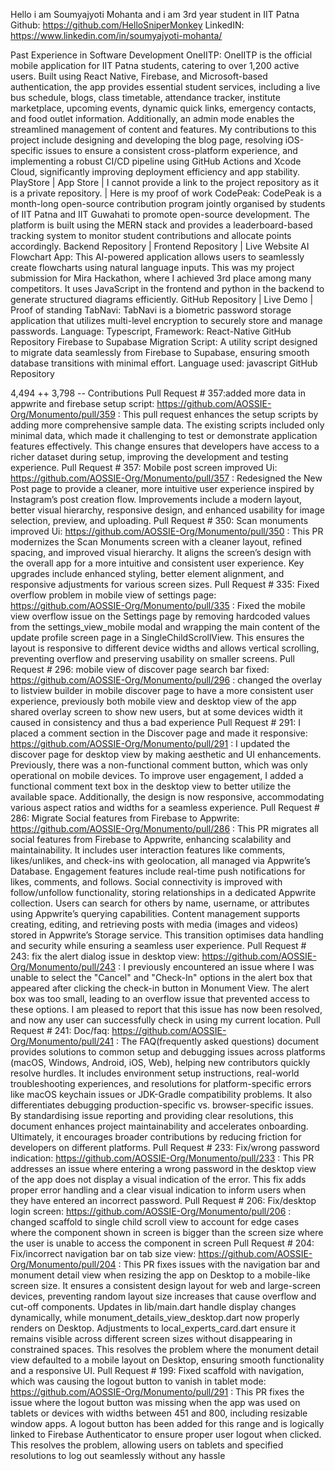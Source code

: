 Hello i am Soumyajyoti Mohanta and i am 3rd year student in IIT Patna 
Github: https://github.com/HelloSniperMonkey
LinkedIN: https://www.linkedin.com/in/soumyajyoti-mohanta/

Past Experience in Software Development
OneIITP: OneIITP is the official mobile application for IIT Patna students, catering to over 1,200 active users. Built using React Native, Firebase, and Microsoft-based authentication, the app provides essential student services, including a live bus schedule, blogs, class timetable, attendance tracker, institute marketplace, upcoming events, dynamic quick links, emergency contacts, and food outlet information. Additionally, an admin mode enables the streamlined management of content and features. My contributions to this project include designing and developing the blog page, resolving iOS-specific issues to ensure a consistent cross-platform experience, and implementing a robust CI/CD pipeline using GitHub Actions and Xcode Cloud, significantly improving deployment efficiency and app stability.
PlayStore | App Store | I cannot provide a link to the project repository as it is a private repository. | Here is my proof of work
CodePeak: CodePeak is a month-long open-source contribution program jointly organised by students of IIT Patna and IIT Guwahati to promote open-source development. The platform is built using the MERN stack and provides a leaderboard-based tracking system to monitor student contributions and allocate points accordingly.
 Backend Repository | Frontend Repository | Live Website
AI Flowchart App: This AI-powered application allows users to seamlessly create flowcharts using natural language inputs. This was my project submission for Mira Hackathon, where I achieved 3rd place among many competitors. It uses JavaScript in the frontend and python in the backend to generate structured diagrams efficiently.
 GitHub Repository | Live Demo | Proof of standing
TabNavi: TabNavi is a biometric password storage application that utilizes multi-level encryption to securely store and manage passwords. Language: Typescript, Framework: React-Native
 GitHub Repository
Firebase to Supabase Migration Script: A utility script designed to migrate data seamlessly from Firebase to Supabase, ensuring smooth database transitions with minimal effort. Language used: javascript
 GitHub Repository

4,494 ++ 3,798 --
Contributions
Pull Request # 357:added more data in appwrite and firebase setup script: https://github.com/AOSSIE-Org/Monumento/pull/359 : This pull request enhances the setup scripts by adding more comprehensive sample data. The existing scripts included only minimal data, which made it challenging to test or demonstrate application features effectively. This change ensures that developers have access to a richer dataset during setup, improving the development and testing experience.
Pull Request # 357: Mobile post screen improved Ui: https://github.com/AOSSIE-Org/Monumento/pull/357 : Redesigned the New Post page to provide a cleaner, more intuitive user experience inspired by Instagram’s post creation flow. Improvements include a modern layout, better visual hierarchy, responsive design, and enhanced usability for image selection, preview, and uploading.
Pull Request # 350: Scan monuments improved Ui: https://github.com/AOSSIE-Org/Monumento/pull/350 : This PR modernizes the Scan Monuments screen with a cleaner layout, refined spacing, and improved visual hierarchy. It aligns the screen’s design with the overall app for a more intuitive and consistent user experience. Key upgrades include enhanced styling, better element alignment, and responsive adjustments for various screen sizes.
Pull Request # 335: Fixed overflow problem in mobile view of settings page: https://github.com/AOSSIE-Org/Monumento/pull/335 : Fixed the mobile view overflow issue on the Settings page by removing hardcoded values from the settings_view_mobile modal and wrapping the main content of the update profile screen page in a SingleChildScrollView. This ensures the layout is responsive to different device widths and allows vertical scrolling, preventing overflow and preserving usability on smaller screens.
Pull Request # 296: mobile view of discover page search bar fixed: https://github.com/AOSSIE-Org/Monumento/pull/296 : changed the overlay to listview builder in mobile discover page to have a more consistent user experience, previously both mobile view and desktop view of the app shared overlay screen to show new users, but at some devices width it caused in consistency and thus a bad experience
Pull Request # 291: I placed a comment section in the Discover page and made it responsive: https://github.com/AOSSIE-Org/Monumento/pull/291 : I updated the discover page for desktop view by making aesthetic and UI enhancements. Previously, there was a non-functional comment button, which was only operational on mobile devices. To improve user engagement, I added a functional comment text box in the desktop view to better utilize the available space. Additionally, the design is now responsive, accommodating various aspect ratios and widths for a seamless experience.
Pull Request # 286: Migrate Social features from Firebase to Appwrite: https://github.com/AOSSIE-Org/Monumento/pull/286 : This PR migrates all social features from Firebase to Appwrite, enhancing scalability and maintainability. It includes user interaction features like comments, likes/unlikes, and check-ins with geolocation, all managed via Appwrite’s Database. Engagement features include real-time push notifications for likes, comments, and follows. Social connectivity is improved with follow/unfollow functionality, storing relationships in a dedicated Appwrite collection. Users can search for others by name, username, or attributes using Appwrite’s querying capabilities. Content management supports creating, editing, and retrieving posts with media (images and videos) stored in Appwrite’s Storage service. This transition optimises data handling and security while ensuring a seamless user experience.
Pull Request # 243: fix the alert dialog issue in desktop view: https://github.com/AOSSIE-Org/Monumento/pull/243 : I previously encountered an issue where I was unable to select the "Cancel" and "Check-In" options in the alert box that appeared after clicking the check-in button in Monument View. The alert box was too small, leading to an overflow issue that prevented access to these options. I am pleased to report that this issue has now been resolved, and now any user can successfully check in using my current location.
Pull Request # 241: Doc/faq: https://github.com/AOSSIE-Org/Monumento/pull/241 : The FAQ(frequently asked questions) document provides solutions to common setup and debugging issues across platforms (macOS, Windows, Android, iOS, Web), helping new contributors quickly resolve hurdles. It includes environment setup instructions, real-world troubleshooting experiences, and resolutions for platform-specific errors like macOS keychain issues or JDK-Gradle compatibility problems. It also differentiates debugging production-specific vs. browser-specific issues. By standardising issue reporting and providing clear resolutions, this document enhances project maintainability and accelerates onboarding. Ultimately, it encourages broader contributions by reducing friction for developers on different platforms.
Pull Request # 233: Fix/wrong password indication: https://github.com/AOSSIE-Org/Monumento/pull/233 : This PR addresses an issue where entering a wrong password in the desktop view of the app does not display a visual indication of the error. This fix adds proper error handling and a clear visual indication to inform users when they have entered an incorrect password.
Pull Request # 206: Fix/desktop login screen: https://github.com/AOSSIE-Org/Monumento/pull/206 : changed scaffold to single child scroll view to account for edge cases where the component shown in screen is bigger than the screen size where the user is unable to access the component in screen
Pull Request # 204: Fix/incorrect navigation bar on tab size view: https://github.com/AOSSIE-Org/Monumento/pull/204 : This PR fixes issues with the navigation bar and monument detail view when resizing the app on Desktop to a mobile-like screen size. It ensures a consistent design layout for web and large-screen devices, preventing random layout size increases that cause overflow and cut-off components. Updates in lib/main.dart handle display changes dynamically, while monument_details_view_desktop.dart now properly renders on Desktop. Adjustments to local_experts_card.dart ensure it remains visible across different screen sizes without disappearing in constrained spaces. This resolves the problem where the monument detail view defaulted to a mobile layout on Desktop, ensuring smooth functionality and a responsive UI.
Pull Request # 199: Fixed scaffold with navigation, which was causing the logout button to vanish in tablet mode: https://github.com/AOSSIE-Org/Monumento/pull/291 : This PR fixes the issue where the logout button was missing when the app was used on tablets or devices with widths between 451 and 800, including resizable window apps. A logout button has been added for this range and is logically linked to Firebase Authenticator to ensure proper user logout when clicked. This resolves the problem, allowing users on tablets and specified resolutions to log out seamlessly without any hassle
